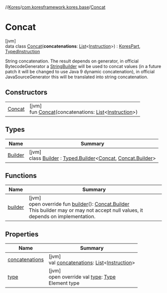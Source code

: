 //[Kores](../../../index.md)/[com.koresframework.kores.base](../index.md)/[Concat](index.md)

# Concat

[jvm]\
data class [Concat](index.md)(**concatenations**: [List](https://kotlinlang.org/api/latest/jvm/stdlib/kotlin.collections/-list/index.html)<[Instruction](../../com.koresframework.kores/-instruction/index.md)>) : [KoresPart](../../com.koresframework.kores/-kores-part/index.md), [TypedInstruction](../-typed-instruction/index.md)

String concatenation. The result depends on generator, in official BytecodeGenerator a [StringBuilder](https://kotlinlang.org/api/latest/jvm/stdlib/kotlin.text/-string-builder/index.html) will be used to concat values (in a future patch it will be changed to use Java 9 dynamic concatenation), in official JavaSourceGenerator this will be translated into string concatenation.

## Constructors

| | |
|---|---|
| [Concat](-concat.md) | [jvm]<br>fun [Concat](-concat.md)(concatenations: [List](https://kotlinlang.org/api/latest/jvm/stdlib/kotlin.collections/-list/index.html)<[Instruction](../../com.koresframework.kores/-instruction/index.md)>) |

## Types

| Name | Summary |
|---|---|
| [Builder](-builder/index.md) | [jvm]<br>class [Builder](-builder/index.md) : [Typed.Builder](../-typed/-builder/index.md)<[Concat](index.md), [Concat.Builder](-builder/index.md)> |

## Functions

| Name | Summary |
|---|---|
| [builder](builder.md) | [jvm]<br>open override fun [builder](builder.md)(): [Concat.Builder](-builder/index.md)<br>This builder may or may not accept null values, it depends on implementation. |

## Properties

| Name | Summary |
|---|---|
| [concatenations](concatenations.md) | [jvm]<br>val [concatenations](concatenations.md): [List](https://kotlinlang.org/api/latest/jvm/stdlib/kotlin.collections/-list/index.html)<[Instruction](../../com.koresframework.kores/-instruction/index.md)> |
| [type](type.md) | [jvm]<br>open override val [type](type.md): [Type](https://docs.oracle.com/javase/8/docs/api/java/lang/reflect/Type.html)<br>Element type |
